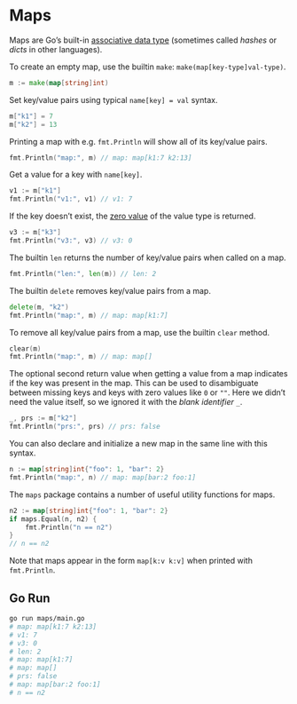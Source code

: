 # Maps

Maps are Go’s built-in [associative data type](https://en.wikipedia.org/wiki/Associative_array) (sometimes called _hashes_ or _dicts_ in other languages).

To create an empty map, use the builtin `make`: `make(map[key-type]val-type)`.

```go
m := make(map[string]int)
```

Set key/value pairs using typical `name[key] = val` syntax.

```go
m["k1"] = 7
m["k2"] = 13
```

Printing a map with e.g. `fmt.Println` will show all of its key/value pairs.

```go
fmt.Println("map:", m) // map: map[k1:7 k2:13]
```

Get a value for a key with `name[key]`.

```go
v1 := m["k1"]
fmt.Println("v1:", v1) // v1: 7
```

If the key doesn’t exist, the [zero value](https://go.dev/ref/spec#The_zero_value) of the value type is returned.

```go
v3 := m["k3"]
fmt.Println("v3:", v3) // v3: 0
```

The builtin `len` returns the number of key/value pairs when called on a map.

```go
fmt.Println("len:", len(m)) // len: 2
```

The builtin `delete` removes key/value pairs from a map.

```go
delete(m, "k2")
fmt.Println("map:", m) // map: map[k1:7]
```

To remove all key/value pairs from a map, use the builtin `clear` method.

```go
clear(m)
fmt.Println("map:", m) // map: map[]
```

The optional second return value when getting a value from a map indicates if the key was present in the map. This can be used to disambiguate between missing keys and keys with zero values like `0` or `""`. Here we didn’t need the value itself, so we ignored it with the _blank identifier_ `_`.

```go
_, prs := m["k2"]
fmt.Println("prs:", prs) // prs: false
```

You can also declare and initialize a new map in the same line with this syntax.

```go
n := map[string]int{"foo": 1, "bar": 2}
fmt.Println("map:", n) // map: map[bar:2 foo:1]
```

The `maps` package contains a number of useful utility functions for maps.

```go
n2 := map[string]int{"foo": 1, "bar": 2}
if maps.Equal(n, n2) {
    fmt.Println("n == n2")
}
// n == n2
```

Note that maps appear in the form `map[k:v k:v]` when printed with `fmt.Println`.

## Go Run

```sh
go run maps/main.go
# map: map[k1:7 k2:13]
# v1: 7
# v3: 0
# len: 2
# map: map[k1:7]
# map: map[]
# prs: false
# map: map[bar:2 foo:1]
# n == n2
```
